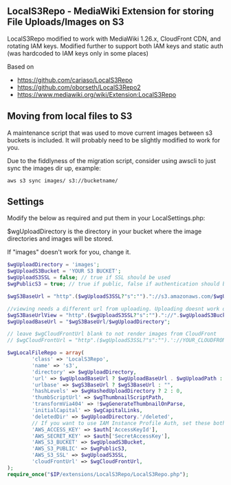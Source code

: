 ## LocalS3Repo - MediaWiki Extension for storing File Uploads/Images on S3

LocalS3Repo modified to work with MediaWiki 1.26.x, CloudFront CDN, and rotating IAM keys.
Modified further to support both IAM keys and static auth (was hardcoded to IAM keys only in some places)

Based on
* https://github.com/cariaso/LocalS3Repo
* https://github.com/oborseth/LocalS3Repo2
* https://www.mediawiki.org/wiki/Extension:LocalS3Repo
	
## Moving from local files to S3

A maintenance script that was used to move current images between s3 buckets is included.
It will probably need to be slightly modified to work for you.

Due to the fiddlyness of the migration script, consider using awscli to just sync the images dir up, example:

```
aws s3 sync images/ s3://bucketname/
```

## Settings

Modify the below as required and put them in your LocalSettings.php:

$wgUploadDirectory is the directory in your bucket where the image directories and images will be stored.

If "images" doesn't work for you, change it.

```php
$wgUploadDirectory = 'images';
$wgUploadS3Bucket = 'YOUR S3 BUCKET';
$wgUploadS3SSL = false; // true if SSL should be used
$wgPublicS3 = true; // true if public, false if authentication should be used

$wgS3BaseUrl = "http".($wgUploadS3SSL?"s":"")."://s3.amazonaws.com/$wgUploadS3Bucket";

//viewing needs a different url from uploading. Uploading doesnt work on the below url and viewing doesnt work on the above one.
$wgS3BaseUrlView = "http".($wgUploadS3SSL?"s":"")."://".$wgUploadS3Bucket.".s3.amazonaws.com";
$wgUploadBaseUrl = "$wgS3BaseUrl/$wgUploadDirectory";

// leave $wgCloudFrontUrl blank to not render images from CloudFront
// $wgCloudFrontUrl = "http".($wgUploadS3SSL?"s":"").'://YOUR_CLOUDFRONT_SUBDOMAIN.cloudfront.net/';

$wgLocalFileRepo = array(
        'class' => 'LocalS3Repo',
        'name' => 's3',
        'directory' => $wgUploadDirectory,
        'url' => $wgUploadBaseUrl ? $wgUploadBaseUrl . $wgUploadPath : $wgUploadPath,
        'urlbase' => $wgS3BaseUrl ? $wgS3BaseUrl : "",
        'hashLevels' => $wgHashedUploadDirectory ? 2 : 0,
        'thumbScriptUrl' => $wgThumbnailScriptPath,
        'transformVia404' => !$wgGenerateThumbnailOnParse,
        'initialCapital' => $wgCapitalLinks,
        'deletedDir' => $wgUploadDirectory.'/deleted',
        // If you want to use IAM Instance Profile Auth, set these both to null.
        'AWS_ACCESS_KEY' => $auth['AccessKeyId'],
        'AWS_SECRET_KEY' => $auth['SecretAccessKey'],
        'AWS_S3_BUCKET' => $wgUploadS3Bucket,
        'AWS_S3_PUBLIC' => $wgPublicS3,
        'AWS_S3_SSL' => $wgUploadS3SSL,
        'cloudFrontUrl' => $wgCloudFrontUrl,
);
require_once("$IP/extensions/LocalS3Repo/LocalS3Repo.php");
```
